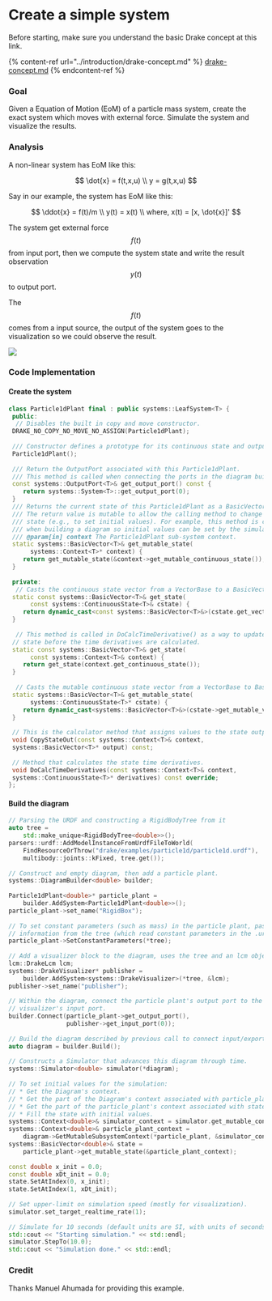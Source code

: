 # Create a simple system

Before starting, make sure you understand the basic Drake concept at this link.

{% content-ref url="../introduction/drake-concept.md" %}
[drake-concept.md](../introduction/drake-concept.md)
{% endcontent-ref %}

### Goal

Given a Equation of Motion (EoM) of a particle mass system, create the exact system which moves with external force. Simulate the system and visualize the results.

### Analysis

A non-linear system has EoM like this:

$$
\dot{x} = f(t,x,u) \\
y = g(t,x,u)
$$

Say in our example, the system has EoM like this:

$$
\ddot{x} = f(t)/m \\
y(t) = x(t) \\
where,  x(t) = [x, \dot{x}]'
$$

The system get external force $$f(t)$$ from input port, then we compute the system state and write the result observation $$y(t)$$ to output port.

The $$f(t)$$ comes from a input source, the output of the system goes to the visualization so we could observe the result.

![](<../.gitbook/assets/Block diagram (1).png>)

### Code Implementation

#### Create the system

```cpp
class Particle1dPlant final : public systems::LeafSystem<T> {
 public:
  // Disables the built in copy and move constructor.
 DRAKE_NO_COPY_NO_MOVE_NO_ASSIGN(Particle1dPlant);
 
 /// Constructor defines a prototype for its continuous state and output port.
 Particle1dPlant();
 
 /// Return the OutputPort associated with this Particle1dPlant.
 /// This method is called when connecting the ports in the diagram builder.
 const systems::OutputPort<T>& get_output_port() const {
    return systems::System<T>::get_output_port(0);
 }
 /// Returns the current state of this Particle1dPlant as a BasicVector.
 /// The return value is mutable to allow the calling method to change the
 /// state (e.g., to set initial values). For example, this method is called
 /// when building a diagram so initial values can be set by the simulator.
 /// @param[in] context The Particle1dPlant sub-system context.
 static systems::BasicVector<T>& get_mutable_state(
      systems::Context<T>* context) {
    return get_mutable_state(&context->get_mutable_continuous_state());
 }
 
 private:
  // Casts the continuous state vector from a VectorBase to a BasicVector.
 static const systems::BasicVector<T>& get_state(
      const systems::ContinuousState<T>& cstate) {
    return dynamic_cast<const systems::BasicVector<T>&>(cstate.get_vector());
 }
 
  // This method is called in DoCalcTimeDerivative() as a way to update the
 // state before the time derivatives are calculated.
 static const systems::BasicVector<T>& get_state(
      const systems::Context<T>& context) {
    return get_state(context.get_continuous_state());
 }
 
  // Casts the mutable continuous state vector from a VectorBase to BasicVector.
 static systems::BasicVector<T>& get_mutable_state(
      systems::ContinuousState<T>* cstate) {
    return dynamic_cast<systems::BasicVector<T>&>(cstate->get_mutable_vector());
 }
 
 // This is the calculator method that assigns values to the state output port.
 void CopyStateOut(const systems::Context<T>& context,
 systems::BasicVector<T>* output) const;
 
 // Method that calculates the state time derivatives.
 void DoCalcTimeDerivatives(const systems::Context<T>& context,
 systems::ContinuousState<T>* derivatives) const override;
};
```

#### Build the diagram

```cpp
// Parsing the URDF and constructing a RigidBodyTree from it
auto tree =
    std::make_unique<RigidBodyTree<double>>();
parsers::urdf::AddModelInstanceFromUrdfFileToWorld(
    FindResourceOrThrow("drake/examples/particle1d/particle1d.urdf"),
    multibody::joints::kFixed, tree.get());
 
// Construct and empty diagram, then add a particle plant.
systems::DiagramBuilder<double> builder;
 
Particle1dPlant<double>* particle_plant =
    builder.AddSystem<Particle1dPlant<double>>();
particle_plant->set_name("RigidBox");
 
// To set constant parameters (such as mass) in the particle plant, pass
// information from the tree (which read constant parameters in the .urdf).
particle_plant->SetConstantParameters(*tree);
 
// Add a visualizer block to the diagram, uses the tree and an lcm object.
lcm::DrakeLcm lcm;
systems::DrakeVisualizer* publisher =
    builder.AddSystem<systems::DrakeVisualizer>(*tree, &lcm);
publisher->set_name("publisher");
 
// Within the diagram, connect the particle plant's output port to the
// visualizer's input port.
builder.Connect(particle_plant->get_output_port(),
                publisher->get_input_port(0));
 
// Build the diagram described by previous call to connect input/export port.
auto diagram = builder.Build();
 
// Constructs a Simulator that advances this diagram through time.
systems::Simulator<double> simulator(*diagram);
 
// To set initial values for the simulation:
// * Get the Diagram's context.
// * Get the part of the Diagram's context associated with particle_plant.
// * Get the part of the particle_plant's context associated with state.
// * Fill the state with initial values.
systems::Context<double>& simulator_context = simulator.get_mutable_context();
systems::Context<double>& particle_plant_context =
    diagram->GetMutableSubsystemContext(*particle_plant, &simulator_context);
systems::BasicVector<double>& state =
    particle_plant->get_mutable_state(&particle_plant_context);
 
const double x_init = 0.0;
const double xDt_init = 0.0;
state.SetAtIndex(0, x_init);
state.SetAtIndex(1, xDt_init);
 
// Set upper-limit on simulation speed (mostly for visualization).
simulator.set_target_realtime_rate(1);
 
// Simulate for 10 seconds (default units are SI, with units of seconds).
std::cout << "Starting simulation." << std::endl;
simulator.StepTo(10.0);
std::cout << "Simulation done." << std::endl;
```

### Credit

Thanks Manuel Ahumada for providing this example.
